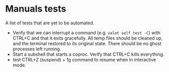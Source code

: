 # Manuals tests

A list of tests that are yet to be automated.

- Verify that we can interrupt a command (e.g. `valet self test -C`) with CTRL+C and that it exits gracefully. All temp files should be cleaned up, and the terminal restored to its original state. There should be no ghost processes left running.
- Start a subshell that starts a coproc. Verify that CTRL+C kills everything.
- test CTRL+Z (suspend) + fg command to resume when in interactive mode.
